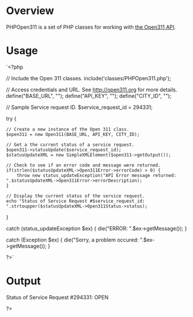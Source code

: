 Overview
========

PHPOpen311 is a set of PHP classes for working with [the Open311 API](http://open311.org/). 

Usage
=====

`<?php    

// Include the Open 311 classes.
include('classes/PHPOpen311.php');

// Access credentials and URL. See http://open311.org for more details.
define("BASE_URL", "");
define("API_KEY", "");
define("CITY_ID", "");

// Sample Service request ID.
$service_request_id = 294331;

try {
	
	// Create a new instance of the Open 311 class.
	$open311 = new Open311(BASE_URL, API_KEY, CITY_ID);
	
	// Get a the current status of a service request.
	$open311->statusUpdate($service_request_id);
	$statusUpdateXML = new SimpleXMLElement($open311->getOutput());
	
	// Check to see if an error code and message were returned.
	if(strlen($statusUpdateXML->Open311Error->errorCode) > 0) {
		throw new status_updateException("API Error message returned: ".$statusUpdateXML->Open311Error->errorDescription);
	}
	
	// Display the current status of the service request.
	echo "Status of Service Request #$service_request_id: ".strtoupper($statusUpdateXML->Open311Status->status);	
}

catch (status_updateException $ex) {
	die("ERROR: ".$ex->getMessage());
}

catch (Exception $ex) {
	die("Sorry, a problem occured: ".$ex->getMessage());
}

?>`

Output
======
Status of Service Request #294331: OPEN

  
?>    
